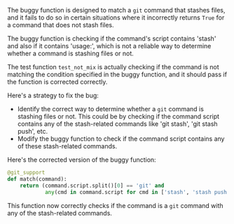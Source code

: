 The buggy function is designed to match a `git` command that stashes files, and it fails to do so in certain situations where it incorrectly returns `True` for a command that does not stash files.

The buggy function is checking if the command's script contains 'stash' and also if it contains 'usage:', which is not a reliable way to determine whether a command is stashing files or not.

The test function `test_not_mix` is actually checking if the command is not matching the condition specified in the buggy function, and it should pass if the function is corrected correctly.

Here's a strategy to fix the bug:
- Identify the correct way to determine whether a `git` command is stashing files or not. This could be by checking if the command script contains any of the stash-related commands like 'git stash', 'git stash push', etc.
- Modify the buggy function to check if the command script contains any of these stash-related commands.

Here's the corrected version of the buggy function:

```python
@git_support
def match(command):
    return (command.script.split()[0] == 'git' and
            any(cmd in command.script for cmd in ['stash', 'stash push', 'stash save']))
```

This function now correctly checks if the command is a `git` command with any of the stash-related commands.